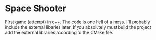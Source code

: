 # Space Shooter
First game (attempt) in c++. The code is one hell of a mess. I'll probably include the external libaries later. If you absolutely must build the project add the external libraries according to the CMake file.
